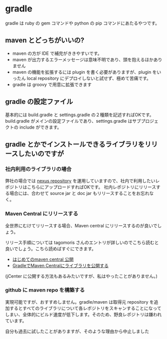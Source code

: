 # gradle

gradle は ruby の gem コマンドや python の pip コマンドにあたるやつです。

## maven とどっちがいいの?

 * maven の方が IDE で補完がききやすいです。
 * maven が出力するエラーメッセージは意味不明であり、頭を抱えるほかありません
 * maven の機能を拡張するには plugin を書く必要がありますが、plugin をいったん local repository にデプロイしないと試せず、極めて苦痛です。
 * gradle は groovy で用意に拡張できます

## gradle の設定ファイル

基本的には build.gradle と settings.gradle の２種類を記述すればOKです。
build.gradle がメインの設定ファイルであり、settings.gradle はサブプロジェクトの include ができます。


## gradle とかでインストールできるライブラリをリリースしたいのですが

### 社内利用のライブラリの場合

弊社の場合では [nexus repository](https://www.sonatype.com/nexus-repository-sonatype) を運用していますので、社内で利用したいレポジトリはこちらにアップロードすればOKです。
社内レポジトリにリリースする場合には、合わせて source jar と doc jar もリリースすることをお忘れなく。

### Maven Central にリリースする

全世界にむけてリリースする場合、Maven central にリリースするのが良いでしょう。

リリース手順については tagomoris さんのエントリが詳しいのでこちら読むと良いでしょう。こちら読めばすぐにできます。

 * [はじめてのmaven central 公開](http://tagomoris.hatenablog.com/entry/20141028/1414485679)
 * [GradleでMaven Centralにライブラリを公開する](http://tagomoris.hatenablog.com/entry/2016/02/16/114226)

(jCenter に公開する方法もあるみたいですが、私はやったことがありません。)

### github に maven repo を構築する

実現可能ですが、おすすめしません。gradle/maven は取得元 repository を追加するとすべてのライブラリについて各レポジトリをスキャンすることになってしまい、全体的にビルド速度が低下します。そのため、野良レポジトリは嫌われています。

自分も過去に試したことがありますが、そのような理由から中止しました
